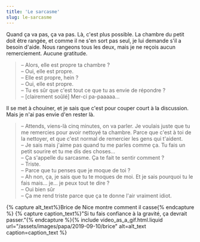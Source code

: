 ```yaml
---
title: 'Le sarcasme'
slug: le-sarcasme
---
```


Quand ça va pas, ça va pas. Là, c'est plus possible. La chambre du petit doit
être rangée, et comme il ne s'en sort pas seul, je lui demande s'il a besoin
d'aide. Nous rangeons tous les deux, mais je ne reçois aucun remerciement.
Aucune gratitude.

> – Alors, elle est propre ta chambre ?  
> – Oui, elle est propre.  
> – Elle est propre, hein ?  
> – Oui, elle est propre.  
> – Tu es sûr que c'est tout ce que tu as envie de répondre ?  
> – [clairement soûlé] Mer-ci pa-paaaaa…

Il se met à chouiner, et je sais que c'est pour couper court à la discussion.
Mais je n'ai pas envie d'en rester là.

> – Attends, viens-là cinq minutes, on va parler. Je voulais juste que tu me
> remercies pour avoir nettoyé ta chambre. Parce que c'est à toi de la nettoyer,
> et que c'est normal de remercier les gens qui t'aident.  
> – Je sais mais j'aime pas quand tu me parles comme ça. Tu fais un petit
> sourire et tu me dis des choses…  
> – Ça s'appelle du sarcasme. Ça te fait te sentir comment ?  
> – Triste.  
> – Parce que tu penses que je moque de toi ?  
> – Ah non, ça, je sais que tu te moques de moi. Et je sais pourquoi tu le fais
> mais… je… je peux tout te dire ?  
> – Oui bien sûr  
> – Ça me rend triste parce que ça te donne l'air vraiment idiot.

{% capture alt_text%}Brice de Nice montre comment il casse{% endcapture %}
{% capture caption_text%}"Si tu fais confiance à la gravité, ça devrait
passer."{% endcapture %}{% include video_as_a_gif.html.liquid
url="/assets/images/papa/2019-09-10/brice"
alt=alt_text
caption=caption_text
%}
